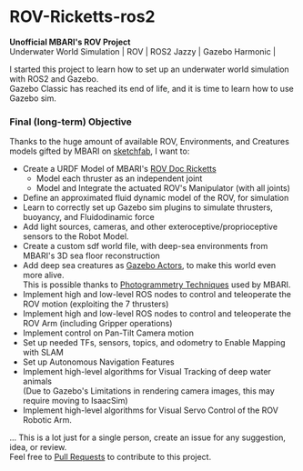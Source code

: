 # ROV-Ricketts-ros2
**Unofficial MBARI's ROV Project** <br/>
Underwater World Simulation | ROV | ROS2 Jazzy | Gazebo Harmonic | 

I started this project to learn how to set up an underwater world simulation with ROS2 and Gazebo. <br/>
Gazebo Classic has reached its end of life, and it is time to learn how to use Gazebo sim. <br/>

### Final (long-term) Objective
Thanks to the huge amount of available ROV, Environments, and Creatures models gifted by MBARI on [sketchfab](https://sketchfab.com/search?q=mbari&type=models), I want to: 
- Create a URDF Model of MBARI's  [ROV Doc Ricketts](https://www.mbari.org/technology/rov-doc-ricketts/)
   - Model each thruster as an independent joint
   - Model and Integrate the actuated ROV's Manipulator (with all joints)
- Define an approximated fluid dynamic model of the ROV, for simulation
- Learn to correctly set up Gazebo sim plugins to simulate thrusters, buoyancy, and Fluidodinamic force
- Add light sources, cameras, and other exteroceptive/proprioceptive sensors to the Robot Model. 
- Create a custom sdf world file, with deep-sea environments from MBARI's 3D sea floor reconstruction 
- Add deep sea creatures as [Gazebo Actors](https://gazebosim.org/docs/latest/actors/), to make this world even more alive. <br/>
  This is possible thanks to [Photogrammetry Techniques](https://www.mbari.org/wp-content/uploads/Kaiser_Nicole.pdf) used by MBARI.
- Implement high and low-level ROS nodes to control and teleoperate the ROV motion (exploiting the 7 thrusters) 
- Implement high and low-level ROS nodes to control and teleoperate the ROV Arm (including Gripper operations)
- Implement control on Pan-Tilt Camera motion
- Set up needed TFs, sensors, topics, and odometry to Enable Mapping with SLAM
- Set up Autonomous Navigation Features
- Implement high-level algorithms for Visual Tracking of deep water animals <br/>
  (Due to Gazebo's Limitations in rendering camera images, this may require moving to IsaacSim)
- Implement high-level algorithms for Visual Servo Control of the ROV Robotic Arm.
  
... This is a lot just for a single person, create an issue for any suggestion, idea, or review. <br/>
Feel free to [Pull Requests](https://docs.github.com/en/pull-requests/collaborating-with-pull-requests/proposing-changes-to-your-work-with-pull-requests/creating-a-pull-request) to contribute to this project.


